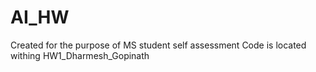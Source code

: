 # AI_HW

Created for the purpose of MS student self assessment
Code is located withing HW1_Dharmesh_Gopinath
